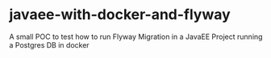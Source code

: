 # javaee-with-docker-and-flyway
A small POC to test how to run Flyway Migration in a JavaEE Project running a Postgres DB in docker
